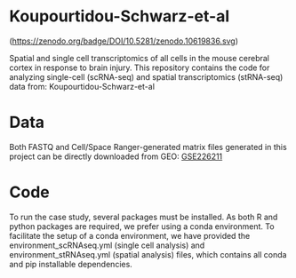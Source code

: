 # Koupourtidou-Schwarz-et-al

(https://zenodo.org/badge/DOI/10.5281/zenodo.10619836.svg)

Spatial and single cell transcriptomics of all cells in the mouse cerebral cortex in response to brain injury.
This repository contains the code for analyzing single-cell (scRNA-seq) and spatial transcriptomics (stRNA-seq) data from: Koupourtidou-Schwarz-et-al

# Data

Both FASTQ and Cell/Space Ranger-generated matrix files generated in this project can be directly downloaded from GEO: [GSE226211](https://www.ncbi.nlm.nih.gov/geo/query/acc.cgi?acc=GSE226208) 

# Code

To run the case study, several packages must be installed. As both R and python packages are required, we prefer using a conda environment. To facilitate the setup of a conda environment, we have provided the environment_scRNAseq.yml (single cell analysis) and  environment_stRNAseq.yml (spatial analysis) files, which contains all conda and pip installable dependencies.
